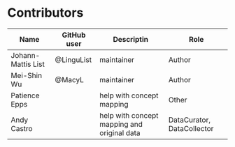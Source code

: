 # Contributors

Name               | GitHub user | Descriptin |Role
---                | ---         | --- | ---
Johann-Mattis List | @LinguList  | maintainer | Author
Mei-Shin Wu        | @MacyL      | maintainer | Author
Patience Epps      |   | help with concept mapping | Other
Andy Castro | | help with concept mapping and original data | DataCurator, DataCollector

